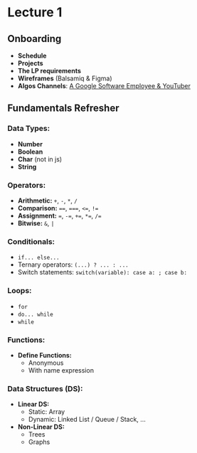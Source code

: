 # Lecture 1

## Onboarding
- **Schedule** 
- **Projects** 
- **The LP requirements** 
- **Wireframes** (Balsamiq & Figma)
- **Algos Channels**: [A Google Software Employee & YouTuber](https://www.youtube.com/@clem)

## Fundamentals Refresher

### Data Types:
- **Number**
- **Boolean**
- **Char** (not in js)
- **String**



### Operators:
- **Arithmetic:** `+`, `-`, `*`, `/`
- **Comparison:** `==`, `===`, `<=`, `!=`
- **Assignment:** `=`, `-=`, `+=`, `*=`, `/=`
- **Bitwise:** `&`, `|`

### Conditionals:
- `if... else...`
- Ternary operators: `(...) ? ... : ...`
- Switch statements: ``switch(variable): case a: ; case b:``

### Loops:
- `for`
- `do... while`
- `while`

### Functions:
- **Define Functions:**
  - Anonymous
  - With name expression

### Data Structures (DS):
- **Linear DS:** 
  - Static: Array
  - Dynamic: Linked List / Queue / Stack, ...
- **Non-Linear DS:** 
  - Trees
  - Graphs